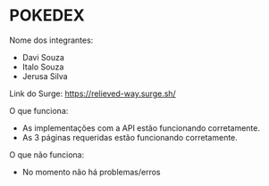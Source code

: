 # POKEDEX

Nome dos integrantes: 
- Davi Souza
- Italo Souza
- Jerusa Silva

Link do Surge: https://relieved-way.surge.sh/

O que funciona:
- As implementações com a API estão funcionando corretamente.
- As 3 páginas requeridas estão funcionando corretamente.

O que não funciona: 
- No momento não há problemas/erros
